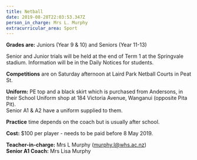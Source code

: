 ```yaml
---
title: Netball
date: 2019-08-28T22:03:53.347Z
person_in_charge: Mrs L. Murphy
extracurricular_area: Sport
---
```

**Grades are:** Juniors (Year 9 & 10) and Seniors (Year 11-13)

Senior and Junior trials will be held at the end of Term 1 at the Springvale stadium.
Information will be in the Daily Notices for students.

**Competitions** are on Saturday afternoon at Laird Park Netball Courts in Peat St.

**Uniform:** PE top and a black skirt which is purchased from Andersons, in their School Uniform shop at 184 Victoria Avenue, Wanganui (opposite Pita Pit).  
Senior A1 & A2 have a uniform supplied to them.

**Practice** time depends on the coach but is usually after school.

**Cost:** $100 per player - needs to be paid before 8 May 2019.

**Teacher-in-charge:** Mrs L Murphy (murphy.l@whs.ac.nz)  
**Senior A1 Coach:** Mrs Lisa Murphy
